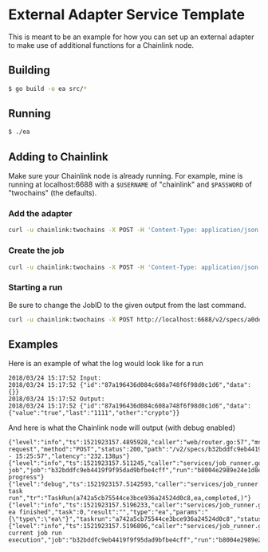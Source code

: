 # External Adapter Service Template

This is meant to be an example for how you can set up an external adapter to make use of additional functions for a Chainlink node.

## Building

```bash
$ go build -o ea src/*
```

## Running

```bash
$ ./ea
```

## Adding to Chainlink

Make sure your Chainlink node is already running. For example, mine is running at localhost:6688 with a `$USERNAME` of "chainlink" and `$PASSWORD` of "twochains" (the defaults).

### Add the adapter

```bash
curl -u chainlink:twochains -X POST -H 'Content-Type: application/json' -d '{"name":"ea","url":"http://localhost:3000/"}' http://localhost:6688/v2/bridge_types
```

### Create the job

```bash
curl -u chainlink:twochains -X POST -H 'Content-Type: application/json' -d '{"initiators":[{"type":"web"}],"tasks":[{"type":"ea"}]}' http://localhost:6688/v2/specs
```


### Starting a run

Be sure to change the JobID to the given output from the last command.

```bash
curl -u chainlink:twochains -X POST http://localhost:6688/v2/specs/a0de434162de4e37817d9f0b9c12da3d/runs
```

## Examples

Here is an example of what the log would look like for a run

```shell
2018/03/24 15:17:52 Input:
2018/03/24 15:17:52 {"id":"87a196436d084c608a748f6f98d0c1d6","data":{}}
2018/03/24 15:17:52 Output:
2018/03/24 15:17:52 {"id":"87a196436d084c608a748f6f98d0c1d6","data":{"value":"true","last":"1111","other":"crypto"}}
```

And here is what the Chainlink node will output (with debug enabled)

```shell
{"level":"info","ts":1521923157.4895928,"caller":"web/router.go:57","msg":"Web request","method":"POST","status":200,"path":"/v2/specs/b32bddfc9eb4419f9f95dad9bfbe4cff/runs","query":"","body":"","clientIP":"::1","comment":"","servedAt":"2018/03/24 - 15:25:57","latency":"232.138µs"}
{"level":"info","ts":1521923157.511245,"caller":"services/job_runner.go:54","msg":"Starting job","job":"b32bddfc9eb4419f9f95dad9bfbe4cff","run":"b8004e2989e24e1d8e4449afad2eb480","status":"in progress"}
{"level":"debug","ts":1521923157.5142593,"caller":"services/job_runner.go:71","msg":"Produced task run","tr":"TaskRun(a742a5cb75544ce3bce936a24524d0c8,ea,completed,)"}
{"level":"info","ts":1521923157.5196233,"caller":"services/job_runner.go:81","msg":"Task ea finished","task":0,"result":"","type":"ea","params":"{\"type\":\"ea\"}","taskrun":"a742a5cb75544ce3bce936a24524d0c8","status":""}
{"level":"info","ts":1521923157.5196896,"caller":"services/job_runner.go:97","msg":"Finished current job run execution","job":"b32bddfc9eb4419f9f95dad9bfbe4cff","run":"b8004e2989e24e1d8e4449afad2eb480","status":"completed"}

```